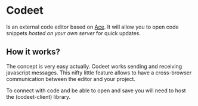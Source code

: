 # Codeet

Is an external code editor based on [Ace](http://ace.c9.io/). It will allow you to open code snippets *hosted on your own server* for quick updates.

## How it works?

The concept is very easy actually. Codeet works sending and receiving javascript messages. This nifty little feature allows to have a cross-browser communication between the editor and your project.

To connect with code and be able to open and save you will need to host the (codeet-client) library.